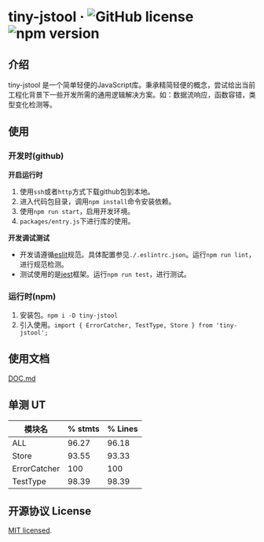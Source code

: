 # tiny-jstool &middot; ![GitHub license](https://img.shields.io/badge/license-MIT-blue.svg) ![npm version](https://img.shields.io/npm/v/tiny-jstool.svg?style=flat)

## 介绍
tiny-jstool 是一个简单轻便的JavaScript库。秉承精简轻便的概念，尝试给出当前工程化背景下一些开发所需的通用逻辑解决方案。如：数据流响应，函数容错，类型变化检测等。

## 使用

### 开发时(github)


**开启运行时**
1. 使用`ssh`或者`http`方式下载github包到本地。
2. 进入代码包目录，调用`npm install`命令安装依赖。
3. 使用`npm run start`，启用开发环境。
4. `packages/entry.js`下进行库的使用。


**开发调试测试**
- 开发请遵循[eslit](https://eslint.org/)规范。具体配置参见`./.eslintrc.json`。运行`npm run lint`，进行规范检测。
- 测试使用的是[jest](https://github.com/facebook/jest)框架。运行`npm run test`，进行测试。

### 运行时(npm)
1. 安装包。`npm i -D tiny-jstool`
2. 引入使用。`import { ErrorCatcher, TestType, Store } from 'tiny-jstool';`

## 使用文档
[DOC.md](https://github.com/tangdingga1/tiny-jstool/blob/master/DOC.md)

## 单测 UT
模块名 | % stmts  | % Lines |
---|---|---|
ALL | 96.27 | 96.18 |
Store | 93.55 |  93.33 |
ErrorCatcher | 100 | 100 |
TestType | 98.39 | 98.39 |

## 开源协议 License
[MIT licensed](./LICENSE).
